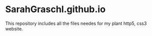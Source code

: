 # SarahGraschl.github.io

This repository includes all the files needes for my plant http5, css3 website. 
